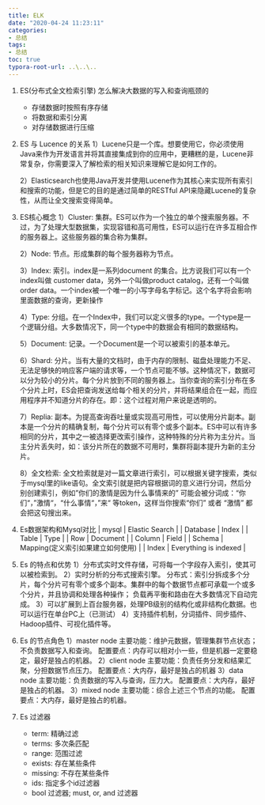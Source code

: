 ```yaml
---
title: ELK
date: "2020-04-24 11:23:11"
categories:
- 总结
tags:
- 总结
toc: true
typora-root-url: ..\..\..
---
```


1. ES(分布式全文检索引擎) 怎么解决大数据的写入和查询瓶颈的

    - 存储数据时按照有序存储
    - 将数据和索引分离
    - 对存储数据进行压缩

2. ES 与 Lucence 的关系
    1）Lucene只是一个库。想要使用它，你必须使用Java来作为开发语言并将其直接集成到你的应用中，更糟糕的是，Lucene非常复杂，你需要深入了解检索的相关知识来理解它是如何工作的。

    2）Elasticsearch也使用Java开发并使用Lucene作为其核心来实现所有索引和搜索的功能，但是它的目的是通过简单的RESTful API来隐藏Lucene的复杂性，从而让全文搜索变得简单。


3. ES核心概念
    1）Cluster: 集群。ES可以作为一个独立的单个搜索服务器。不过，为了处理大型数据集，实现容错和高可用性，ES可以运行在许多互相合作的服务器上。这些服务器的集合称为集群。
    
    2）Node: 节点。形成集群的每个服务器称为节点。
    
    3）Index: 索引。index是一系列document 的集合。比方说我们可以有一个index叫做 customer data，另外一个叫做product catalog，还有一个叫做 order data。一个index被一个唯一的小写字母名字标记。这个名字将会影响里面数据的查询，更新操作
    
    4）Type: 分组。在一个Index中，我们可以定义很多的type。一个type是一个逻辑分组。大多数情况下，同一个type中的数据会有相同的数据结构。
    
    5）Document: 记录。一个Document是一个可以被索引的基本单元。

    6）Shard: 分片。当有大量的文档时，由于内存的限制、磁盘处理能力不足、无法足够快的响应客户端的请求等，一个节点可能不够。这种情况下，数据可以分为较小的分片。每个分片放到不同的服务器上。当你查询的索引分布在多个分片上时，ES会把查询发送给每个相关的分片，并将结果组合在一起，而应用程序并不知道分片的存在。即：这个过程对用户来说是透明的。
    
    7）Replia: 副本。为提高查询吞吐量或实现高可用性，可以使用分片副本。副本是一个分片的精确复制，每个分片可以有零个或多个副本。ES中可以有许多相同的分片，其中之一被选择更改索引操作，这种特殊的分片称为主分片。当主分片丢失时，如：该分片所在的数据不可用时，集群将副本提升为新的主分片。
    
    8）全文检索: 全文检索就是对一篇文章进行索引，可以根据关键字搜索，类似于mysql里的like语句。全文索引就是把内容根据词的意义进行分词，然后分别创建索引，例如”你们的激情是因为什么事情来的” 可能会被分词成：“你们“，”激情“，“什么事情“，”来“ 等token，这样当你搜索“你们” 或者 “激情” 都会把这句搜出来。

4. Es数据架构和Mysql对比
    |  mysql        |   Elastic Search      |
    |  Database     |   Index      |
    |  Table        |   Type      |
    |  Row        |   Document      |
    |  Column        |   Field      |
    |  Schema        |   Mapping(定义索引如果建立如何使用)      |
    |  Index        |   Everything is indexed      |

5. Es 的特点和优势
    1）分布式实时文件存储，可将每一个字段存入索引，使其可以被检索到。
    2）实时分析的分布式搜索引擎。
    分布式：索引分拆成多个分片，每个分片可有零个或多个副本。集群中的每个数据节点都可承载一个或多个分片，并且协调和处理各种操作；
    负载再平衡和路由在大多数情况下自动完成。
    3）可以扩展到上百台服务器，处理PB级别的结构化或非结构化数据。也可以运行在单台PC上（已测试）
    4）支持插件机制，分词插件、同步插件、Hadoop插件、可视化插件等。

6. Es 的节点角色
    1）master node
        主要功能：维护元数据，管理集群节点状态；不负责数据写入和查询。
        配置要点：内存可以相对小一些，但是机器一定要稳定，最好是独占的机器。
    2）client node
        主要功能：负责任务分发和结果汇聚，分担数据节点压力。
        配置要点：大内存，最好是独占的机器
    3）data node
        主要功能：负责数据的写入与查询，压力大。
        配置要点：大内存，最好是独占的机器。
    3）mixed node
        主要功能：综合上述三个节点的功能。
        配置要点：大内存，最好是独占的机器。

7. Es 过滤器
    - term: 精确过滤
    - terms: 多次条匹配
    - range: 范围过滤
    - exists: 存在某些条件
    - missing: 不存在某些条件
    - ids: 指定多个id过滤器
    - bool 过滤器; must, or, and 过滤器